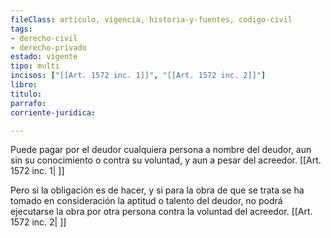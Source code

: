 ```yaml
---
fileClass: articulo, vigencia, historia-y-fuentes, codigo-civil
tags:
- derecho-civil
- derecho-privado
estado: vigente
tipo: multi
incisos: ["[[Art. 1572 inc. 1]]", "[[Art. 1572 inc. 2]]"]
libro:
titulo:
parrafo:
corriente-juridica:

---
```

Puede pagar por el deudor cualquiera persona a nombre del deudor, aun sin su conocimiento o contra su voluntad, y aun a pesar del acreedor. [[Art. 1572 inc. 1| ]]

Pero si la obligación es de hacer, y si para la obra de que se trata se ha tomado en consideración la aptitud o talento del deudor, no podrá ejecutarse la obra por otra persona contra la voluntad del acreedor. [[Art. 1572 inc. 2| ]]